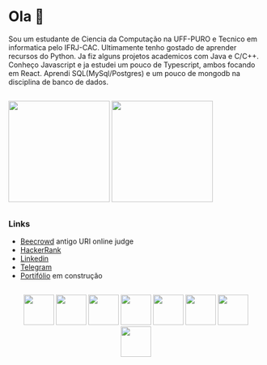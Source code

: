 # Ola 👋

Sou um estudante de Ciencia da Computação na UFF-PURO e Tecnico em informatica pelo IFRJ-CAC. Ultimamente tenho gostado de aprender recursos do Python. Ja fiz alguns projetos academicos com Java e C/C++. Conheço Javascript e ja estudei um pouco de Typescript, ambos focando em React. Aprendi SQL(MySql/Postgres) e um pouco de mongodb na disciplina de banco de dados.

##

<img height="200em" src="https://github-readme-stats.vercel.app/api?username=tetr4k&show_icons=true&hide=stars,issues&theme=tokyonight">
<img height="200em" src="https://github-readme-stats.vercel.app/api/top-langs/?username=tetr4k&layout=compact&theme=tokyonight&exclude_repo=LancaBolinhas&hide=Assembly,HTML,Makefile,Objective-C">

##

### Links

* [Beecrowd](https://www.hackerrank.com/gdsribeiro) antigo URI online judge
* [HackerRank](https://www.hackerrank.com/gdsribeiro)
* [Linkedin](https://www.linkedin.com/in/gabrielr-dev/)
* [Telegram](https://t.me/ribeir_tk)
* [Portifólio]() em construção

##

<div align="center">
 <img height="60em" src="https://cdn.jsdelivr.net/gh/devicons/devicon/icons/vscode/vscode-original.svg" />
 <img height="60em" src="https://cdn.jsdelivr.net/gh/devicons/devicon/icons/python/python-original.svg" />
 <img height="60em" src="https://cdn.jsdelivr.net/gh/devicons/devicon/icons/typescript/typescript-original.svg" />
 <img height="60em" src="https://cdn.jsdelivr.net/gh/devicons/devicon/icons/react/react-original.svg" />
 <img height="60em" src="https://cdn.jsdelivr.net/gh/devicons/devicon/icons/mysql/mysql-original.svg" />
 <img height="60em" src="https://cdn.jsdelivr.net/gh/devicons/devicon/icons/mongodb/mongodb-original.svg" />
 <img height="60em" src="https://cdn.jsdelivr.net/gh/devicons/devicon/icons/docker/docker-original.svg" />
 <img height="60em" src="https://cdn.jsdelivr.net/gh/devicons/devicon/icons/java/java-original.svg" />
</div>
